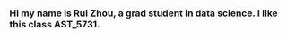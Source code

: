 ### Hi my name is Rui Zhou, a grad student in data science. I like this class AST_5731.

<!--
**rzhou0206/rzhou0206** is a ✨ _special_ ✨ repository because its `README.md` (this file) appears on your GitHub profile.


-->
